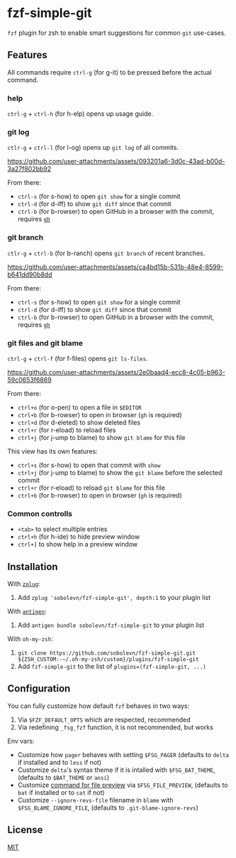 # fzf-simple-git

`fzf` plugin for zsh to enable smart suggestions for common `git` use-cases.


## Features

All commands require `ctrl-g` (for g-it) to be pressed before the actual command.

### help

`ctrl-g` + `ctrl-h` (for h-elp) opens up usage guide.

### git log

`ctlr-g` + `ctrl-l` (for l-og) opens up `git log` of all commits.

https://github.com/user-attachments/assets/093201a6-3d0c-43ad-b00d-3a27f802bb92

From there:
- `ctrl-s` (for s-how) to open `git show` for a single commit
- `ctrl-d` (for d-iff) to show `git diff` since that commit
- `ctrl-b` (for b-rowser) to open GitHub in a browser with the commit, requires [`gh`](https://github.com/cli/cli)

### git branch

`ctlr-g` + `ctrl-b` (for b-ranch) opens `git branch` of recent branches.

https://github.com/user-attachments/assets/ca4bd15b-531b-48e4-8599-b641dd90b8dd

From there:
- `ctrl-s` (for s-how) to open `git show` for a single commit
- `ctrl-d` (for d-iff) to show `git diff` since that commit
- `ctrl-b` (for b-rowser) to open GitHub in a browser with the commit, requires [`gh`](https://github.com/cli/cli)

### git files and git blame

`ctrl-g` + `ctrl-f` (for f-files) opens `git ls-files`.

https://github.com/user-attachments/assets/2e0baad4-ecc8-4c05-b963-59c0653f6869

From there:
- `ctrl+o` (for o-pen) to open a file in `$EDITOR`
- `ctrl+b` (for b-rowser) to open in browser (`gh` is required)
- `ctrl+d` (for d-eleted) to show deleted files
- `ctrl+r` (for r-eload) to reload files
- `ctrl+j` (for j-ump to blame) to show `git blame` for this file

This view has its own features:
- `ctrl+s` (for s-how) to open that commit with `show`
- `ctrl+j` (for j-ump to blame)  to show the `git blame` before the selected commit
- `ctrl+r` (for r-eload) to reload `git blame` for this file
- `ctrl+b` (for b-rowser) to open in browser (`gh` is required)

### Common controlls

- `<tab>` to select multiple entries
- `ctrl+h` (for h-ide) to hide preview window
- `ctrl+]` to show help in a preview window


## Installation

With [`zplug`](https://github.com/zplug/zplug):
1. Add `zplug 'sobolevn/fzf-simple-git', depth:1` to your plugin list

With [`antigen`](https://github.com/zsh-users/antigen):
1. Add `antigen bundle sobolevn/fzf-simple-git` to your plugin list

With `oh-my-zsh`:
1. `git clone https://github.com/sobolevn/fzf-simple-git.git ${ZSH_CUSTOM:-~/.oh-my-zsh/custom}/plugins/fzf-simple-git`
2. Add `fzf-simple-git` to the list of `plugins=(fzf-simple-git, ...)`


## Configuration

You can fully customize how default `fzf` behaves in two ways:
1. Via `$FZF_DEFAULT_OPTS` which are respected, recommended
2. Via redefining `_fsg_fzf` function, it is not recommended, but works

Env vars:
- Customize how `pager` behaves with setting `$FSG_PAGER`
  (defaults to `delta` if installed and to `less` if not)
- Customize `delta`'s syntax theme if it is intalled with `$FSG_BAT_THEME`,
  (defaults to `$BAT_THEME` or `ansi`)
- Customize [command for file preview](https://github.com/sobolevn/dotfiles/blob/master/config/zshenv) via `$FSG_FILE_PREVIEW`,
  (defaults to `bat` if installed or to `cat` if not)
- Customize `--ignore-revs-file` filename in `blame` with `$FSG_BLAME_IGNORE_FILE`,
  (defaults to `.git-blame-ignore-revs`)


## License

[MIT](https://github.com/sobolevn/fzf-simple-git/blob/master/LICENSE.md?plain=1)
